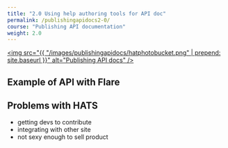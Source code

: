 ```yaml
---
title: "2.0 Using help authoring tools for API doc"
permalink: /publishingapidocs2-0/
course: "Publishing API documentation"
weight: 2.0
---
```


<a href="https://pic.photobucket.com/dev_help/WebHelpPublic/PhotobucketPublicHelp_Left.htm#CSHID=FAQ/FAQOverview.htm|StartTopic=Content/FAQ/FAQOverview.htm|SkinName=WebHelp"><img src="{{ "/images/publishingapidocs/hatphotobucket.png" | prepend: site.baseurl }}" alt="Publishing API docs" /></a>



## Example of API with Flare

## Problems with HATS
- getting devs to contribute
- integrating with other site
- not sexy enough to sell product